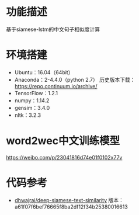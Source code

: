 # 功能描述
基于siamese-lstm的中文句子相似度计算

# 环境搭建
* Ubuntu：16.04（64bit）
* Anaconda：2-4.4.0（python 2.7）
历史版本下载：<https://repo.continuum.io/archive/>
* TensorFlow：1.2.1
* numpy：1.14.2
* gensim：3.4.0
* nltk：3.2.3

# word2wec中文训练模型
<https://weibo.com/p/23041816d74e01f0102x77v>

# 代码参考
* [dhwajraj/deep-siamese-text-similarity](https://github.com/dhwajraj/deep-siamese-text-similarity)
版本：a61f07f6bef76665f8ba2df12f34b25380016613

